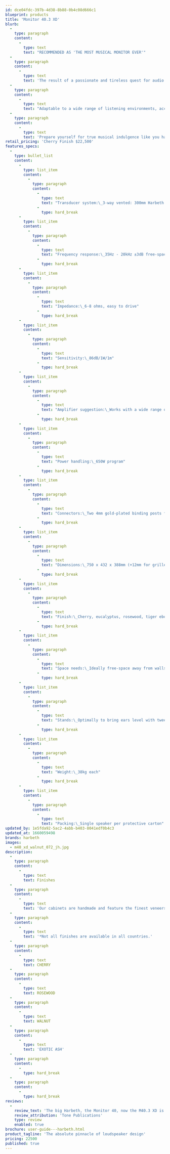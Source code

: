 ```yaml
---
id: dce04fdc-397b-4d38-8b88-0b4c08d666c1
blueprint: products
title: 'Monitor 40.3 XD'
blurb:
  -
    type: paragraph
    content:
      -
        type: text
        text: "RECOMMENDED AS 'THE MOST MUSICAL MONITOR EVER'"
  -
    type: paragraph
    content:
      -
        type: text
        text: 'The result of a passionate and tireless quest for audio perfection. Built on the success of the global award-winning M40.2 40th Anniversary, this new generation Harbeth achieves a leap in performance delivery. Stunning realism, expansive bass and lifelike transparency delivers an ultimate experience for even the most critical listener.'
  -
    type: paragraph
    content:
      -
        type: text
        text: "Adaptable to a wide range of listening environments, accurate across the entire audio band, emotionally engaging and easy to drive, the M40.3 XD takes the acclaimed Harbeth sound to a new level.\_\_"
  -
    type: paragraph
    content:
      -
        type: text
        text: 'Prepare yourself for true musical indulgence like you have never experienced before.'
retail_pricing: 'Cherry Finish $22,500'
features_specs:
  -
    type: bullet_list
    content:
      -
        type: list_item
        content:
          -
            type: paragraph
            content:
              -
                type: text
                text: "Transducer system:\_3-way vented: 300mm Harbeth bass unit; 200mm RADIAL2™ mid; 25mm ferro-cooled soft dome tweeter"
              -
                type: hard_break
      -
        type: list_item
        content:
          -
            type: paragraph
            content:
              -
                type: text
                text: "Frequency response:\_35Hz - 20kHz ±3dB free-space, grille on, smooth off-axis response"
              -
                type: hard_break
      -
        type: list_item
        content:
          -
            type: paragraph
            content:
              -
                type: text
                text: "Impedance:\_6-8 ohms, easy to drive"
              -
                type: hard_break
      -
        type: list_item
        content:
          -
            type: paragraph
            content:
              -
                type: text
                text: "Sensitivity:\_86dB/1W/1m"
              -
                type: hard_break
      -
        type: list_item
        content:
          -
            type: paragraph
            content:
              -
                type: text
                text: "Amplifier suggestion:\_Works with a wide range of amplifiers, suggested from 35W/channel."
              -
                type: hard_break
      -
        type: list_item
        content:
          -
            type: paragraph
            content:
              -
                type: text
                text: "Power handling:\_650W program"
              -
                type: hard_break
      -
        type: list_item
        content:
          -
            type: paragraph
            content:
              -
                type: text
                text: "Connectors:\_Two 4mm gold-plated binding posts for wires or plugs"
              -
                type: hard_break
      -
        type: list_item
        content:
          -
            type: paragraph
            content:
              -
                type: text
                text: "Dimensions:\_750 x 432 x 388mm (+12mm for grille and binding posts)"
              -
                type: hard_break
      -
        type: list_item
        content:
          -
            type: paragraph
            content:
              -
                type: text
                text: "Finish:\_Cherry, eucalyptus, rosewood, tiger ebony."
              -
                type: hard_break
      -
        type: list_item
        content:
          -
            type: paragraph
            content:
              -
                type: text
                text: "Space needs:\_Ideally free-space away from walls."
              -
                type: hard_break
      -
        type: list_item
        content:
          -
            type: paragraph
            content:
              -
                type: text
                text: "Stands:\_Optimally to bring ears level with tweeters. (Tweeter: 660mm up from cabinet base)"
              -
                type: hard_break
      -
        type: list_item
        content:
          -
            type: paragraph
            content:
              -
                type: text
                text: "Weight:\_38kg each"
              -
                type: hard_break
      -
        type: list_item
        content:
          -
            type: paragraph
            content:
              -
                type: text
                text: "Packing:\_Single speaker per protective carton"
updated_by: 1e5fda92-5ac2-4abb-b403-8041edf0b4c3
updated_at: 1660059498
brands: harbeth
images:
  - m40_xd_walnut_072_jh.jpg
description:
  -
    type: paragraph
    content:
      -
        type: text
        text: Finishes
  -
    type: paragraph
    content:
      -
        type: text
        text: 'Our cabinets are handmade and feature the finest veneers. Please note that veneers vary in both colour, shade and grain structure, particularly our Tamo Ash veneer.'
  -
    type: paragraph
    content:
      -
        type: text
        text: '*Not all finishes are available in all countries.'
  -
    type: paragraph
    content:
      -
        type: text
        text: CHERRY
  -
    type: paragraph
    content:
      -
        type: text
        text: ROSEWOOD
  -
    type: paragraph
    content:
      -
        type: text
        text: WALNUT
  -
    type: paragraph
    content:
      -
        type: text
        text: 'EXOTIC ASH'
  -
    type: paragraph
    content:
      -
        type: hard_break
  -
    type: paragraph
    content:
      -
        type: hard_break
reviews:
  -
    review_text: 'The big Harbeth, the Monitor 40, now the M40.3 XD is an entirely different experience. The top Harbeth speaker has the weight and the depth to play any kind of music, at any volume level you need. You can play Tool loud – and get into it. But these speakers do so much more'
    review_attribution: 'Tone Publications'
    type: review
    enabled: true
brochure: user-guide---harbeth.html
product_tagline: 'The absolute pinnacle of loudspeaker design'
pricing: 22500
published: true
---
```

